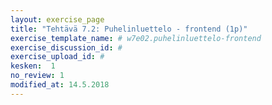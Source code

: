 ```yaml
---
layout: exercise_page
title: "Tehtävä 7.2: Puhelinluettelo - frontend (1p)"
exercise_template_name: # w7e02.puhelinluettelo-frontend
exercise_discussion_id: #
exercise_upload_id: #
kesken:  1
no_review: 1
modified_at: 14.5.2018
---
```

